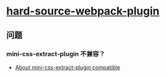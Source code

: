 # [hard-source-webpack-plugin](https://github.com/mzgoddard/hard-source-webpack-plugin)

## 问题

### mini-css-extract-plugin 不兼容？

- [About mini-css-extract-plugin compatible](https://github.com/mzgoddard/hard-source-webpack-plugin/issues/481)
